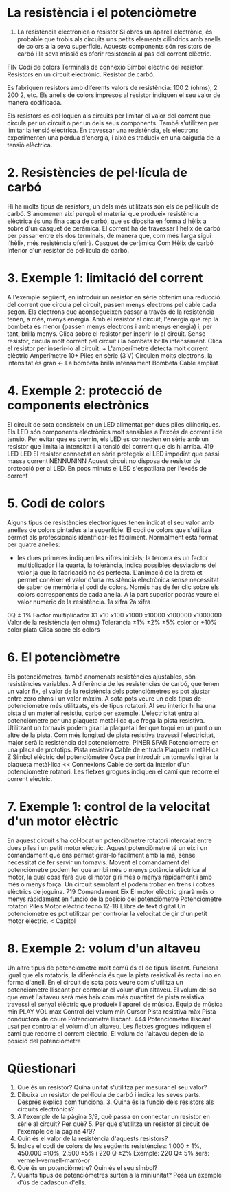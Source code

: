 
# La resistència i el potenciòmetre

1. La resistència electrònica o resistor Si obres un aparell electrònic, és probable que trobis als circuits uns petits elements cilíndrics amb anells de colors a la seva superfície. Aquests components són resistors de carbó i la seva missió és oferir resistència al pas del corrent elèctric.

FIN
Codi de colors
Terminals de connexió
Símbol elèctric del resistor.
Resistors en un circuit electrònic.
Resistor de carbó.

Es fabriquen resistors amb diferents valors de resistència: 100 2 (ohms), 2 200 2, etc. Els anells de colors impresos al resistor indiquen el seu valor de manera codificada.

Els resistors es col·loquen als circuits per limitar el valor del corrent que circula per un circuit o per un dels seus components. També s'utilitzen per limitar la tensió elèctrica. En travessar una resistència, els electrons experimenten una pèrdua d'energia, i això es tradueix en una caiguda de la tensió elèctrica.

# 2. Resistències de pel·lícula de carbó

Hi ha molts tipus de resistors, un dels més utilitzats són els de pel·lícula de carbó. S'anomenen així perquè el material que produeix resistència elèctrica és una fina capa de carbó, que es diposita en forma d'hèlix a sobre d'un casquet de ceràmica. El corrent ha de travessar l'hèlix de carbó per passar entre els dos terminals, de manera que, com més llarga sigui l'hèlix, més resistència oferirà.
Casquet de ceràmica
Com
Hèlix de carbó
Interior d'un resistor de pel·lícula de carbó.


# 3. Exemple 1: limitació del corrent

A l'exemple següent, en introduir un resistor en sèrie obtenim una reducció del corrent que circula pel circuit, passen menys electrons pel cable cada segon. Els electrons que aconsegueixen passar a través de la resistència tenen, a més, menys energia. Amb el resistor al circuit, l'energia que rep la bombeta és menor (passen menys electrons i amb menys energia) i, per tant, brilla menys.
Clica sobre el resistor per inserir-lo al circuit.
Sense resistor, circula molt
corrent pel circuit i la bombeta brilla
intensament. Clica el resistor per inserir-lo al circuit.
+
L'amperímetre detecta molt corrent elèctric
Amperímetre
10+
Piles en sèrie (3 V)
Circulen molts electrons, la intensitat és gran
← La bombeta brilla
intensament
Bombeta
Cable ampliat

# 4. Exemple 2: protecció de components electrònics

El circuit de sota consisteix en un LED alimentat per dues piles cilíndriques. Els LED són components electrònics molt sensibles a l'excés de corrent i de tensió. Per evitar que es cremin, els LED es connecten en sèrie amb un resistor que limita la intensitat i la tensió del corrent que els hi arriba.
419
LED
LED
El resistor connectat en sèrie protegeix el LED
impedint que passi massa corrent
NENNUNINN
Aquest circuit no disposa de resistor de protecció per al LED. En pocs minuts el LED
s'espatllarà per l'excés de corrent


# 5. Codi de colors

Alguns tipus de resistències electròniques tenen indicat el seu valor amb anelles de colors pintades a la superfície. El codi de colors que s'utilitza permet als professionals identificar-les fàcilment. Normalment està format per quatre anelles:

- les dues primeres indiquen les xifres inicials; la tercera és un factor multiplicador i la quarta, la tolerància, indica possibles desviacions del valor ja que la fabricació no és perfecta. L'animació de la dreta et permet conèixer el valor d'una resistència electrònica sense necessitat de saber de memòria el codi de colors. Només has de fer clic sobre els colors
corresponents de cada anella. A la part superior podràs veure el valor numèric de la resistència.
1a xifra 2a xifra


0Q ± 1%
Factor multiplicador
X1
x10
x100
x1000
x10000
x100000
x1000000
Valor de la resistència (en ohms)
Tolerància
±1%
±2%
±5% color or
+10% color plata
Clica sobre els colors

# 6. El potenciòmetre

Els potenciòmetres, també anomenats resistències ajustables, són resistències variables. A diferència de les resistències de carbó, que tenen un valor fix, el valor de la resistència dels potenciòmetres es pot ajustar entre zero ohms i un valor màxim. A sota pots veure un dels tipus de potenciòmetre més utilitzats, els de tipus rotatori. Al seu interior hi ha una pista d'un material resistiu, carbó per exemple. L'electricitat entra al potenciòmetre per una plaqueta metàl·lica que frega la pista resistiva. Utilitzant un tornavís podem girar la plaqueta i fer que toqui en un punt o un altre de la pista. Com més longitud de pista resistiva travessi l'electricitat, major serà la resistència del potenciòmetre.
PINER
SPAR
Potenciometre en una placa de prototips.
Pista resistiva
Cable
de entrada
Plaqueta metàl·lica
Z
Símbol elèctric del potenciòmetre
Osca per introduir un tornavís i girar la plaqueta metàl·lica
<<
Connexions
Cable
de sortida
Interior d'un potenciometre rotatori. Les fletxes grogues indiquen el camí que recorre el corrent elèctric.

# 7. Exemple 1: control de la velocitat d'un motor elèctric

En aquest circuit s'ha col·locat un potenciòmetre rotatori intercalat entre dues piles i un petit motor elèctric. Aquest potenciòmetre té un eix i un comandament que ens permet girar-lo fàcilment amb la mà, sense necessitat de fer servir un tornavís. Movent el comandament del potenciòmetre podem fer que arribi més o menys potència elèctrica al motor, la qual cosa farà que el motor giri més o menys ràpidament i amb més o menys força. Un circuit semblant el podem trobar en trens i cotxes elèctrics de joguina.
719
Comandament
Eix
El motor elèctric girarà més
o menys ràpidament en funció de la posició del
potenciòmetre
Potenciometre
rotatori
Piles
Motor elèctric
tecno 12-18 Llibre de text digital
Un potenciometre es pot utilitzar per controlar
la velocitat de gir d'un petit motor elèctric.
< Capitol

# 8. Exemple 2: volum d'un altaveu

Un altre tipus de potenciòmetre molt comú és el de tipus lliscant. Funciona igual que els rotatoris, la diferència és que la pista resistival és recta i no en forma d'anell. En el circuit de sota pots veure com s'utilitza un potenciòmetre lliscant per controlar el volum d'un altaveu. El volum del so que emet l'altaveu serà més baix com més quantitat de pista resistiva travessi el senyal elèctric que produeix l'aparell de música.
Equip de música
min
PLAY
VOL max
Control del volum
mín
Cursor
Pista resistiva
màx
Pista
conductora de coure
Potenciometre lliscant.
444
Potenciometre lliscant usat per controlar el volum d'un altaveu. Les fletxes grogues indiquen el camí que recorre el corrent elèctric.
El volum de l'altaveu depèn de la posició del potenciòmetre


# Qüestionari

1. Què és un resistor? Quina unitat s'utilitza per mesurar el seu valor?
2. Dibuixa un resistor de pel·lícula de carbó i indica les seves parts. Després explica com funciona. 3. Quina és la funció dels resistors als circuits electrònics?
4. A l'exemple de la pàgina 3/9, què passa en connectar un resistor en sèrie al circuit? Per què? 5. Per què s'utilitza un resistor al circuit de l'exemple de la pàgina 4/9?
6. Quin és el valor de la resistència d'aquests resistors?
7. Indica el codi de colors de les següents resistències:
1.000 ± 1%, 450.000 ±10%, 2.500 ±5% i 220 Q ±2% Exemple: 220 Q± 5% serà: vermell-vermell-marró-or
8. Què és un potenciòmetre? Quin és el seu símbol?
9. Quants tipus de potenciòmetres surten a la miniunitat? Posa un exemple d'ús de cadascun d'ells.
